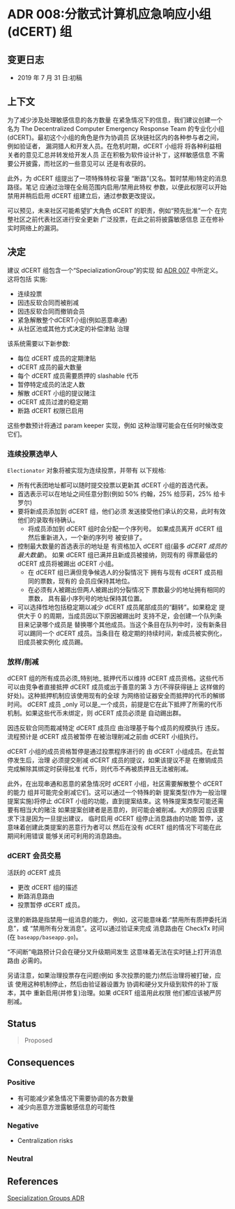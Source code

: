 # ADR 008:分散式计算机应急响应小组 (dCERT) 组

## 变更日志

- 2019 年 7 月 31 日:初稿

##  上下文

为了减少涉及处理敏感信息的各方数量
在紧急情况下的信息，我们建议创建一个
名为 The Decentralized Computer Emergency Response Team 的专业化小组
(dCERT)。最初这个小组的角色是作为协调员
区块链社区内的各种参与者之间，例如验证者，
漏洞猎人和开发人员。在危机时期，dCERT 小组将
将各种利益相关者的意见汇总并转发给开发人员
正在积极为软件设计补丁，这样敏感信息
不需要公开披露，而社区的一些意见可以
还是有收获的。

此外，为 dCERT 组提出了一项特殊特权:容量
“断路”(又名。暂时禁用)特定的消息路径。笔记
应通过治理在全局范围内启用/禁用此特权
参数，以便此权限可以开始禁用并稍后启用
dCERT 组建立后，通过参数更改提议。

可以预见，未来社区可能希望扩大角色
dCERT 的职责，例如“预先批准”一个
在完整社区之前代表社区进行安全更新
广泛投票，在此之前将披露敏感信息
正在修补实时网络上的漏洞。

## 决定

建议 dCERT 组包含一个“SpecializationGroup”的实现
如 [ADR 007](./adr-007-specialization-groups.md) 中所定义。这将包括
实施:

- 连续投票
- 因违反软合同而被削减
- 因违反软合同而撤销会员
- 紧急解散整个dCERT小组(例如恶意串通)
- 从社区池或其他方式决定的补偿津贴
   治理

该系统需要以下新参数:

- 每位 dCERT 成员的定期津贴
- dCERT 成员的最大数量
- 每个 dCERT 成员需要质押的 slashable 代币
- 暂停特定成员的法定人数
- 解散 dCERT 小组的提议赌注
- dCERT 成员过渡的稳定期
- 断路 dCERT 权限已启用

这些参数预计将通过 param keeper 实现，例如
这种治理可能会在任何时候改变它们。 

### 连续投票选举人

`Electionator` 对象将被实现为连续投票，并带有
以下规格:

- 所有代表团地址都可以随时提交投票以更新其
   dCERT 小组的首选代表。
- 首选表示可以在地址之间任意分割(例如 50%
   约翰，25% 给莎莉，25% 给卡罗尔)
- 要将新成员添加到 dCERT 组，他们必须
   发送接受他们承认的交易，此时有效
   他们的录取有待确认。
    - 将成员添加到 dCERT 组时会分配一个序列号。
     如果成员离开 dCERT 组然后重新进入，一个新的序列号
     被安排了。
- 控制最大数量的首选表示的地址是
   有资格加入 dCERT 组(最多 _dCERT 成员的最大数量_)。
   如果 dCERT 组已满并且新成员被接纳，则现有的
   得票最低的 dCERT 成员将被踢出 dCERT 小组。
    - 在 dCERT 组已满但竞争候选人的分裂情况下
     拥有与现有 dCERT 成员相同的票数，现有的
     会员应保持其地位。
    - 在必须有人被踢出但两人被踢出的分裂情况下
     票数最少的地址拥有相同的票数，
     具有最小序列号的地址保持其位置。
- 可以选择性地包括稳定期以减少
   dCERT 成员尾部成员的“翻转”。如果稳定
   提供大于 0 的周期，当成员因以下原因被踢出时
   支持不足，会创建一个队列条目来记录哪个成员是
   替换哪个其他成员。当这个条目在队列中时，没有新条目
   可以踢同一个 dCERT 成员。当条目在
   稳定期的持续时间，新成员被实例化，旧成员被实例化
   成员踢。

### 放样/削减

dCERT 组的所有成员必须_特别地_ 抵押代币以维持
dCERT 成员资格。这些代币可以由竞争者直接抵押
dCERT 成员或出于善意的第 3 方(不得获得链上
这样做的好处)。这种抵押机制应该使用现有的全球
为网络验证器安全而抵押的代币的解绑时间。 dCERT 成员
_only 可以是_一个成员，前提是它在此下抵押了所需的代币
机制。如果这些代币未绑定，则 dCERT 成员必须是
自动踢出群。

因违反软合同而裁减特定 dCERT 成员应
由治理基于每个成员的规模执行
违反。流程预计是 dCERT 成员被暂停
在被治理削减之前由 dCERT 小组执行。

dCERT 小组的成员资格暂停是通过投票程序进行的
由 dCERT 小组成员。在此暂停发生后，治理
必须提交削减 dCERT 成员的提议，如果该提议不是
在撤销成员完成解除其绑定时获得批准
代币，则代币不再被质押且无法被削减。

此外，在出现串通和恶意的紧急情况时
dCERT 小组，社区需要解散整个 dCERT 的能力
组并可能完全削减它们。这可以通过一个特殊的新
提案类型(作为一般治理提案实施)将停止
dCERT 小组的功能，直到提案结束。这
特殊提案类型可能还需要有相当大的赌注
如果提案创建者是恶意的，则可能会被削减。大的原因
应该要求下注是因为一旦提出建议，
临时启用 dCERT 组停止消息路由的功能
暂停，这意味着创建此类提案的恶意行为者可以
然后在没有 dCERT 组的情况下可能在此期间利用错误
能够关闭可利用的消息路由。 

### dCERT 会员交易

活跃的 dCERT 成员

- 更改 dCERT 组的描述
- 断路消息路由
- 投票暂停 dCERT 成员。

这里的断路是指禁用一组消息的能力，
例如，这可能意味着:“禁用所有质押委托消息”，或
“禁用所有分发消息”。这可以通过验证来完成
消息路由在 CheckTx 时间(在
`baseapp/baseapp.go`)。

“不间断”电路预计只会在硬分叉升级期间发生
这意味着无法在实时链上打开消息路由
必需的。

另请注意，如果治理投票存在问题(例如
多次投票的能力)然后治理将被打破，应该
使用这种机制停止，然后由验证器设置为
协调和硬分叉升级到软件的补丁版本，其中
重新启用(并修复)治理。如果 dCERT 组滥用此权限
他们都应该被严厉削减。 

## Status

> Proposed

## Consequences

### Positive

- 有可能减少紧急情况下需要协调的各方数量
- 减少向恶意方泄露敏感信息的可能性 

### Negative

- Centralization risks

### Neutral

## References

  [Specialization Groups ADR](./adr-007-specialization-groups.md)
